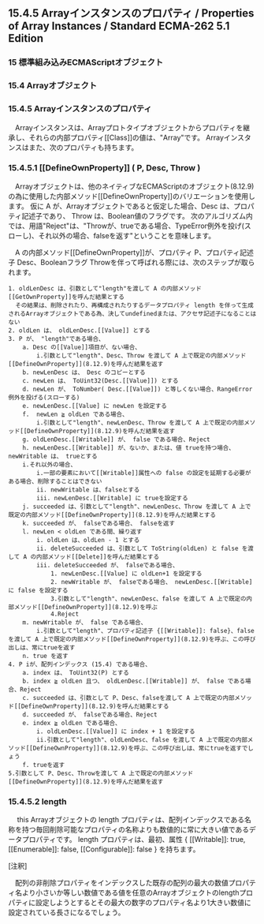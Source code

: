 15.4.5 Arrayインスタンスのプロパティ / Properties of Array Instances / Standard ECMA-262 5.1 Edition
----------------------------------------------------------------------------------------------------

### 15 標準組み込みECMAScriptオブジェクト

### 15.4 Arrayオブジェクト

### 15.4.5 Arrayインスタンスのプロパティ

　Arrayインスタンスは、Arrayプロトタイプオブジェクトからプロパティを継承し、それらの内部プロパティ[[Class]]の値は、"Array"です。
Arrayインスタンスはまた、次のプロパティも持ちます。

### 15.4.5.1 [[DefineOwnProperty]] ( P, Desc, Throw )

　Arrayオブジェクトは、他のネイティブなECMAScriptのオブジェクト(8.12.9)の為に使用した内部メソッド[[DefineOwnProperty]]のバリエーションを使用します。
仮に A が、Arrayオブジェクトであると仮定した場合、Desc
は、プロパティ記述子であり、 Throw は、Boolean値のフラグです。
次のアルゴリズム内では、用語"Reject"は、"Throwが、trueである場合、TypeError例外を投げ(スローし)、それ以外の場合、falseを返す"ということを意味します。

　A の内部メソッド[[DefineOwnProperty]]が、プロパティ
P、プロパティ記述子 Desc、Booleanフラグ
Throwを伴って呼ばれる際には、次のステップが取られます。

    1. oldLenDesc は、引数として"length"を渡して A の内部メソッド[[GetOwnProperty]]を呼んだ結果とする
      その結果は、削除されたり、再構成されたりするデータプロパティ length を伴って生成されるArrayオブジェクトである為、決してundefinedまたは、アクセサ記述子になることはない
    2. oldLen は、 oldLenDesc.[[Value]] とする
    3. P が、 "length"である場合、
        a. Desc の[[Value]]項目が、ない場合、
            i.引数として"length"、Desc、Throw を渡して A 上で既定の内部メソッド[[DefineOwnProperty]](8.12.9)を呼んだ結果を返す
        b. newLenDesc は、 Desc のコピーとする
        c. newLen は、 ToUint32(Desc.[[Value]]) とする
        d. newLen が、 ToNumber( Desc.[[Value]]) と等しくない場合、RangeError例外を投げる(スローする)
        e. newLenDesc.[[Value] に newLen を設定する
        f.  newLen ≧ oldLen である場合、
            i.引数として"length"、newLenDesc、Throw を渡して A 上で既定の内部メソッド[[DefineOwnProperty]](8.12.9)を呼んだ結果を返す
        g. oldLenDesc.[[Writable]] が、 false である場合、Reject
        h. newLenDesc.[[Writable]] が、ないか、または、値 trueを持つ場合、 newWritable は、 trueとする
        i.それ以外の場合、
            i.一部の要素において[[Writable]]属性への false の設定を延期する必要がある場合、削除することはできない
            ii. newWritable は、falseとする
            iii. newLenDesc.[[Writable] に trueを設定する
        j. succeeded は、引数として"length"、newLenDesc、Throw を渡して A 上で既定の内部メソッド[[DefineOwnProperty]](8.12.9)を呼んだ結果とする
        k. succeeded が、 falseである場合、 falseを返す
        l. newLen < oldLen である間、繰り返す
            i. oldLen は、oldLen - 1 とする
            ii. deleteSucceeded は、引数として ToString(oldLen) と false を渡して A の内部メソッド[[Delete]]を呼んだ結果とする
            iii. deleteSucceeded が、 falseである場合、
                1. newLenDesc.[[Value] に oldLen+1 を設定する
                2. newWritable が、 falseである場合、 newLenDesc.[[Writable] に false を設定する
                3.引数として"length"、newLenDesc、false を渡して A 上で既定の内部メソッド[[DefineOwnProperty]](8.12.9)を呼ぶ
                4.Reject
        m. newWritable が、 false である場合、
            i.引数として"length"、プロパティ記述子 {[[Writable]]: false}、false を渡して A 上で既定の内部メソッド[[DefineOwnProperty]](8.12.9)を呼ぶ、この呼び出しは、常にtrueを返す
        n. true を返す
    4. P iが、配列インデックス (15.4) である場合、
        a. index は、 ToUint32(P) とする
        b. index ≧ oldLen 且つ、 oldLenDesc.[[Writable]] が、 false である場合、Reject
        c. succeeded は、引数として P、Desc、falseを渡して A 上で既定の内部メソッド[[DefineOwnProperty]](8.12.9)を呼んだ結果とする
        d. succeeded が、 falseである場合、Reject
        e. index ≧ oldLen である場合、
            i. oldLenDesc.[[Value]] に index + 1 を設定する
            ii.引数として"length"、oldLenDesc、false を渡して A 上で既定の内部メソッド[[DefineOwnProperty]](8.12.9)を呼ぶ、この呼び出しは、常にtrueを返すでしょう
        f. trueを返す
    5.引数として P、Desc、Throwを渡して A 上で既定の内部メソッド[[DefineOwnProperty]](8.12.9)を呼んだ結果を返す

### 15.4.5.2 length

　 this Arrayオブジェクトの length
プロパティは、配列インデックスである名称を持つ毎回削除可能なプロパティの名称よりも数値的に常に大きい値であるデータプロパティです。
length プロパティは、最初、属性 { [[Writable]]: true, [[Enumerable]]:
false, [[Configurable]]: false } を持ちます。

[注釈]

　配列の非削除プロパティをインデックスした既存の配列の最大の数値プロパティ名より小さいか等しい数値である値を任意のArrayオブジェクトのlengthプロパティに設定しようとするとその最大の数字のプロパティ名より1大きい数値に設定されている長さになるでしょう。
